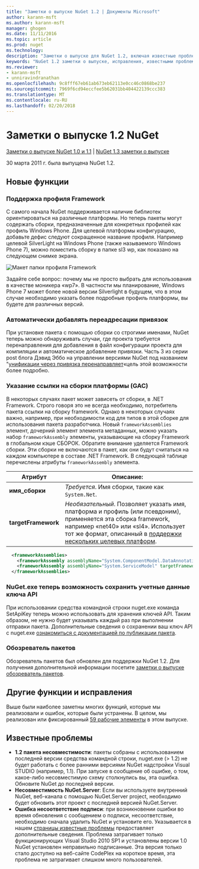 ```yaml
---
title: "Заметки о выпуске NuGet 1.2 | Документы Microsoft"
author: karann-msft
ms.author: karann-msft
manager: ghogen
ms.date: 11/11/2016
ms.topic: article
ms.prod: nuget
ms.technology: 
description: "Заметки о выпуске для NuGet 1.2, включая известные проблемы, исправленные ошибки, добавленные функции и DCR."
keywords: "NuGet 1.2 заметки о выпуске, исправления, известными проблемами, добавлены функции, DCR"
ms.reviewer:
- karann-msft
- unniravindranathan
ms.openlocfilehash: 9c8fff67eb61ab673eb62113e0cc46c0868be237
ms.sourcegitcommit: 7969f6cd94eccfee5b62031bb404422139ccc383
ms.translationtype: MT
ms.contentlocale: ru-RU
ms.lasthandoff: 02/20/2018
---
```

# <a name="nuget-12-release-notes"></a>Заметки о выпуске 1.2 NuGet

[Заметки о выпуске NuGet 1.0 и 1.1](../release-notes/nuget-1.1.md) | [NuGet 1.3 заметки о выпуске](../release-notes/nuget-1.3.md)

30 марта 2011 г. была выпущена NuGet 1.2.

## <a name="new-features"></a>Новые функции

### <a name="framework-profile-support"></a>Поддержка профиля Framework

С самого начала NuGet поддерживается наличие библиотек ориентироваться на различные платформы. Но теперь пакеты могут содержать сборки, предназначенные для конкретных профилей как профиль Windows Phone. Для целевой платформы конфигурацию, добавьте дефис следуют сокращенное название профиля. Например целевой SilverLight на Windows Phone (также называемого Windows Phone 7), можно поместить сборку в папке sl3 wp, как показано на следующем снимке экрана.

![Макет папки профиля Framework](./media/framework-profile-support.png)

Задайте себе вопрос: почему мы не просто выбрать для использования в качестве моникера «wp7». В частности мы планирование, Windows Phone 7 может более новой версии Silverlight в будущем, что в этом случае необходимо указать более подробные профиль платформы, вы будете для различных версий.

### <a name="automatically-add-binding-redirects"></a>Автоматически добавлять переадресации привязок

При установке пакета с помощью сборки со строгими именами, NuGet теперь можно обнаруживать случаи, где проекта требуется перенаправления для добавления в файл конфигурации проекта для компиляции и автоматическое добавление привязки. Часть 3 из серии post блога Дэвид Эббо на управлении версиями NuGet под названием "[унификации через привязка перенаправляет](http://blog.davidebbo.com/2011/01/nuget-versioning-part-3-unification-via.html)«цель этой возможности более подробно.

<a name="framework-assembly-refs"></a>

### <a name="specifying-framework-assembly-references-gac"></a>Указание ссылки на сборки платформы (GAC)

В некоторых случаях пакет может зависеть от сборки, в .NET Framework. Строго говоря это не всегда необходимо, потребитель пакета ссылки на сборку framework. Однако в некоторых случаях важно, например, при необходимости код для типов в этой сборке для использования пакета разработчика. Новый `frameworkAssemblies` элемент, дочерний элемент элемента метаданных, можно указать набор `frameworkAssembly` элементы, указывающие на сборку Framework в глобальном кэше СБОРОК. Обратите внимание уделяется Framework сборки.
Эти сборки не включаются в пакет, как они будут считаться на каждом компьютере в составе .NET Framework. В следующей таблице перечислены атрибуты `frameworkAssembly` элемента.


|Атрибут |Описание:|
|----------------|-----------|
|**имя_сборки**|*Требуется*. Имя сборки, такие как `System.Net`.|
|**targetFramework**|*Необязательный*. Позволяет указать имя, платформа и профиль (или псевдоним), применяется эта сборка framework, например «net40» или «sl4». Использует тот же формат, описанный в [поддержки нескольких целевых платформ](../create-packages/supporting-multiple-target-frameworks.md).|

```xml
  <frameworkAssemblies>
    <frameworkAssembly assemblyName="System.ComponentModel.DataAnnotations" targetFramework="net40" />
    <frameworkAssembly assemblyName="System.ServiceModel" targetFramework="net40" />
  </frameworkAssemblies>
```

### <a name="nugetexe-now-is-able-to-store-api-key-credentials"></a>NuGet.exe теперь возможность сохранить учетные данные ключа API

При использовании средства командной строки nuget.exe команда SetApiKey теперь можно использовать для хранения ключей API. Таким образом, не нужно будет указывать каждый раз при выполнении отправки пакета. Дополнительные сведения о сохранении ваш ключ API с nuget.exe [ознакомиться с документацией по публикации пакета](../create-packages/publish-a-package.md).

### <a name="package-explorer"></a>Обозреватель пакетов
Обозреватель пакетов был обновлен для поддержки NuGet 1.2. Для получения дополнительной информации посетите [заметки о выпуске обозреватель пакетов](http://nuget.codeplex.com/wikipage?title=New%20features%20in%20NuGet%20Package%20Explorer%201.0).

## <a name="other-featuresfixes"></a>Другие функции и исправления

Выше были наиболее заметны многих функций, которые мы реализовали и ошибок, которые были устранены. В целом, мы реализован или фиксированный [59 рабочие элементы](http://nuget.codeplex.com/workitem/list/advanced?keyword=&status=All&type=All&priority=All&release=NuGet%201.2&assignedTo=All&component=All&sortField=Votes&sortDirection=Descending&page=0) в этом выпуске.

## <a name="known-issues"></a>Известные проблемы

* **1.2 пакета несовместимости**: пакеты собраны с использованием последней версии средства командной строки, nuget.exe (> 1.2) не будет работать с более ранними версиями NuGet надстройки Visual STUDIO (например, 1.1). При запуске в сообщение об ошибке, о том, какое-либо несовместимую схему столкнулись вы, эта ошибка. Обновите NuGet до последней версии.
* **Несовместимость NuGet.Server**: Если вы используете внутренний NuGet, веб-канала с помощью NuGet.Server project, необходимо будет обновить этот проект с последней версией NuGet.Server.
* **Ошибка несоответствие подписи**: при возникновении ошибки во время обновления с сообщением о подписи, несоответствие, необходимо сначала удалить NuGet и установите его. Указывается в нашем [страницы известные проблемы](../release-notes/known-issues.md) предоставляет дополнительные сведения. Проблема затрагивает только функционирующих Visual Studio 2010 SP1 и установлены версии 1.0 NuGet установлен неправильно подписанные. Эта версия только стало доступно на веб-сайте CodePlex на короткое время, эта проблема не затрагивает слишком много пользователей.